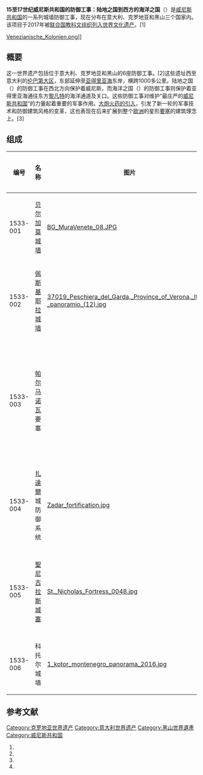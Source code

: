 **15至17世纪威尼斯共和国的防御工事：陆地之国到西方的海洋之国**（）是[威尼斯共和国](../Page/威尼斯共和国.md "wikilink")的一系列城墙防御工事，现在分布在意大利、克罗地亚和黑山三个国家内。该项目于2017年被[联合国教科文组织列入](https://zh.wikipedia.org/wiki/联合国教科文组织 "wikilink")[世界文化遗产](https://zh.wikipedia.org/wiki/世界文化遗产 "wikilink")。\[1\]

[Venezianische_Kolonien.png](https://zh.wikipedia.org/wiki/File:Venezianische_Kolonien.png "fig:Venezianische_Kolonien.png")\]\]

## 概要

这一世界遗产包括位于意大利、克罗地亚和黑山的6座防御工事。\[2\]这些遗址西至意大利的[伦巴第大区](../Page/伦巴第大区.md "wikilink")，东部延伸至[亚得里亚海](../Page/亚得里亚海.md "wikilink")东岸，横跨1000多公里。陆地之国（）的防御工事在西北方向保护着威尼斯，而海洋之国（）的防御工事则保护着亚得里亚海通往东方[黎凡特](../Page/黎凡特.md "wikilink")的海洋通道及关口。这些防御工事对维护“最庄严的[威尼斯共和国](../Page/威尼斯共和国.md "wikilink")”的力量起着重要的军事作用。[大炮火药的引入](https://zh.wikipedia.org/wiki/大炮 "wikilink")，引发了新一轮的军事技术和防御建筑风格的变革，这也表现在后来扩展到整个[欧洲](../Page/欧洲.md "wikilink")的星形[要塞](../Page/要塞.md "wikilink")的建筑理念上。\[3\]

## 组成

<table>
<thead>
<tr class="header">
<th><p>编号</p></th>
<th><p>名称</p></th>
<th><p>图片</p></th>
<th><p>位置</p></th>
<th><p>坐标[4]</p></th>
</tr>
</thead>
<tbody>
<tr class="odd">
<td><p>1533-001</p></td>
<td><p><a href="https://zh.wikipedia.org/wiki/贝尔加莫" title="wikilink">贝尔加莫城墙</a></p></td>
<td><p><a href="https://zh.wikipedia.org/wiki/File:BG_MuraVenete_08.JPG" title="fig:BG_MuraVenete_08.JPG">BG_MuraVenete_08.JPG</a></p></td>
<td><center>
<p><br />
<a href="../Page/伦巴第大区.md" title="wikilink">伦巴第大区</a></p>
</center></td>
<td><p><small></small></p></td>
</tr>
<tr class="even">
<td><p>1533-002</p></td>
<td><p><a href="../Page/佩斯基耶拉德尔加尔达.md" title="wikilink">佩斯基耶拉城墙</a></p></td>
<td><p><a href="https://zh.wikipedia.org/wiki/File:37019_Peschiera_del_Garda,_Province_of_Verona,_Italy_-_panoramio_(12).jpg" title="fig:37019_Peschiera_del_Garda,_Province_of_Verona,_Italy_-_panoramio_(12).jpg">37019_Peschiera_del_Garda,_Province_of_Verona,_Italy_-_panoramio_(12).jpg</a></p></td>
<td><center>
<p><br />
<a href="../Page/威尼托大区.md" title="wikilink">威尼托大区</a></p>
</center></td>
<td><p><small></small></p></td>
</tr>
<tr class="odd">
<td><p>1533-003</p></td>
<td><p><a href="../Page/帕尔马诺瓦.md" title="wikilink">帕尔马诺瓦</a>要塞</p></td>
<td></td>
<td><center>
<p><br />
<a href="../Page/弗留利-威尼斯朱利亚大区.md" title="wikilink">弗留利-威尼斯朱利亚大区</a></p>
</center></td>
<td><p><small></small></p></td>
</tr>
<tr class="even">
<td><p>1533-004</p></td>
<td><p><a href="../Page/扎達爾.md" title="wikilink">扎達爾</a>城防御系统</p></td>
<td><p><a href="https://zh.wikipedia.org/wiki/File:Zadar_fortification.jpg" title="fig:Zadar_fortification.jpg">Zadar_fortification.jpg</a></p></td>
<td><center>
<p><br />
<a href="../Page/扎達爾縣.md" title="wikilink">扎達爾縣</a></p>
</center></td>
<td><p><small></small></p></td>
</tr>
<tr class="odd">
<td><p>1533-005</p></td>
<td><p><a href="../Page/聖尼古拉斯城塞.md" title="wikilink">聖尼古拉斯城塞</a></p></td>
<td><p><a href="https://zh.wikipedia.org/wiki/File:St._Nicholas_Fortress_0048.jpg" title="fig:St._Nicholas_Fortress_0048.jpg">St._Nicholas_Fortress_0048.jpg</a></p></td>
<td><center>
<p><br />
<a href="../Page/希貝尼克-克寧縣.md" title="wikilink">希貝尼克-克寧縣</a></p>
</center></td>
<td><p><small></small></p></td>
</tr>
<tr class="even">
<td><p>1533-006</p></td>
<td><p>科托尔城墙</p></td>
<td><p><a href="https://zh.wikipedia.org/wiki/File:1_kotor_montenegro_panorama_2016.jpg" title="fig:1_kotor_montenegro_panorama_2016.jpg">1_kotor_montenegro_panorama_2016.jpg</a></p></td>
<td><center>
<p><br />
<a href="https://zh.wikipedia.org/wiki/科托爾區" title="wikilink">科托爾區</a></p>
</center></td>
<td><p><small></small></p></td>
</tr>
</tbody>
</table>

## 参考文献

[Category:克罗地亚世界遗产](https://zh.wikipedia.org/wiki/Category:克罗地亚世界遗产 "wikilink") [Category:意大利世界遗产](https://zh.wikipedia.org/wiki/Category:意大利世界遗产 "wikilink") [Category:黑山世界遺產](https://zh.wikipedia.org/wiki/Category:黑山世界遺產 "wikilink") [Category:威尼斯共和国](https://zh.wikipedia.org/wiki/Category:威尼斯共和国 "wikilink")

1.
2.
3.
4.